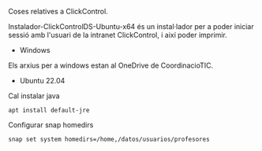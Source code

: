 Coses relatives a ClickControl.

Instalador-ClickControlDS-Ubuntu-x64 és un instal·lador per a poder iniciar sessió amb l'usuari de la intranet ClickControl, i així poder imprimir.

* Windows

Els arxius per a windows estan al OneDrive de CoordinacioTIC.


* Ubuntu 22.04

Cal instalar java

    apt install default-jre

Configurar snap homedirs

    snap set system homedirs=/home,/datos/usuarios/profesores
